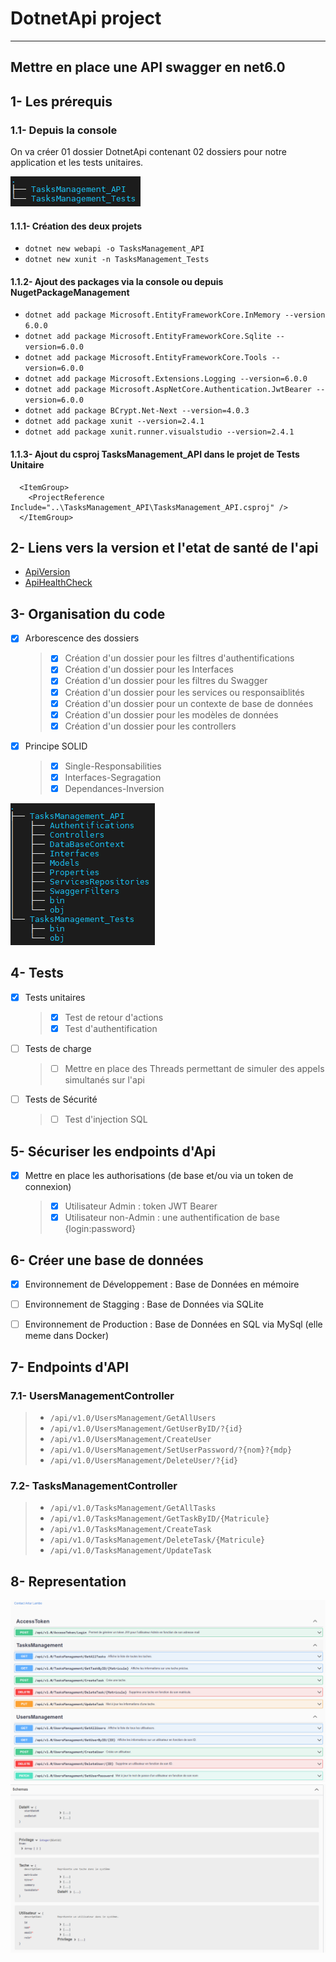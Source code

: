 # DotnetApi project
----------------------------------------------------------------------------------------------------
Mettre en place une API swagger en net6.0
----------------------------------------------------------------------------------------------------

## 1- Les prérequis

### 1.1- Depuis la console 
On va créer 01 dossier DotnetApi contenant 02 dossiers pour notre application et les tests unitaires. 

![](ProjectFolders.png) 

#### 1.1.1- Création des deux projets
- `dotnet new webapi -o TasksManagement_API`
- `dotnet new xunit -n TasksManagement_Tests`


#### 1.1.2- Ajout des packages via la console ou depuis NugetPackageManagement 
- `dotnet add package Microsoft.EntityFrameworkCore.InMemory --version 6.0.0`
- `dotnet add package Microsoft.EntityFrameworkCore.Sqlite --version=6.0.0`
- `dotnet add package Microsoft.EntityFrameworkCore.Tools --version=6.0.0`
- `dotnet add package Microsoft.Extensions.Logging --version=6.0.0`
- `dotnet add package Microsoft.AspNetCore.Authentication.JwtBearer --version=6.0.0`
- `dotnet add package BCrypt.Net-Next --version=4.0.3`
- `dotnet add package xunit --version=2.4.1`
- `dotnet add package xunit.runner.visualstudio --version=2.4.1`

#### 1.1.3- Ajout du csproj TasksManagement_API dans le projet de Tests Unitaire
```
  <ItemGroup>
    <ProjectReference Include="..\TasksManagement_API\TasksManagement_API.csproj" />
  </ItemGroup>
``` 

## 2- Liens vers la version et l'etat de santé de l'api

- [ApiVersion](https://localhost:7082/version)
- [ApiHealthCheck](https://localhost:7082/health)

## 3- Organisation du code
- [X] Arborescence des dossiers
  > - [X] Création d'un dossier pour les filtres d'authentifications
  > - [X] Création d'un dossier pour les Interfaces
  > - [X] Création d'un dossier pour les filtres du Swagger
  > - [X] Création d'un dossier pour les services ou responsaiblités
  > - [X] Création d'un dossier pour un contexte de base de données
  > - [X] Création d'un dossier pour les modèles de données
  > - [X] Création d'un dossier pour les controllers

- [X] Principe SOLID
    > - [X] Single-Responsabilities
    > - [X] Interfaces-Segragation
    > - [X] Dependances-Inversion

![](ProjectFolders_details.png) 

## 4- Tests 

- [X] Tests unitaires
    > - [X] Test de retour d'actions
    > - [X] Test d'authentification
    
- [ ] Tests de charge
    > - [ ] Mettre en place des Threads permettant de simuler des appels simultanés sur l'api

- [ ] Tests de Sécurité
    > - [ ] Test d'injection SQL

## 5- Sécuriser les endpoints d'Api
 
- [X] Mettre en place les authorisations (de base et/ou via un token de connexion)
  >  - [X]  Utilisateur Admin : token JWT Bearer
  >  - [X]  Utilisateur non-Admin : une authentification de base {login:password}


## 6- Créer une base de données
 
- [X] Environnement de Développement : Base de Données en mémoire
- [ ] Environnement de Stagging : Base de Données via SQLite
- [ ] Environnement de Production : Base de Données en SQL via MySql (elle meme dans Docker)


## 7- Endpoints d'API

### 7.1- UsersManagementController 

> - `/api/v1.0/UsersManagement/GetAllUsers`
> - `/api/v1.0/UsersManagement/GetUserByID/?{id}`
> - `/api/v1.0/UsersManagement/CreateUser`
> - `/api/v1.0/UsersManagement/SetUserPassword/?{nom}?{mdp}`
> - `/api/v1.0/UsersManagement/DeleteUser/?{id}`

### 7.2- TasksManagementController

> - `/api/v1.0/TasksManagement/GetAllTasks`
> - `/api/v1.0/TasksManagement/GetTaskByID/{Matricule}`
> - `/api/v1.0/TasksManagement/CreateTask`
> - `/api/v1.0/TasksManagement/DeleteTask/{Matricule}`
> - `/api/v1.0/TasksManagement/UpdateTask`

## 8- Representation
![](TasksManagement_API.png)
![](schemaTaskManagement.png)
